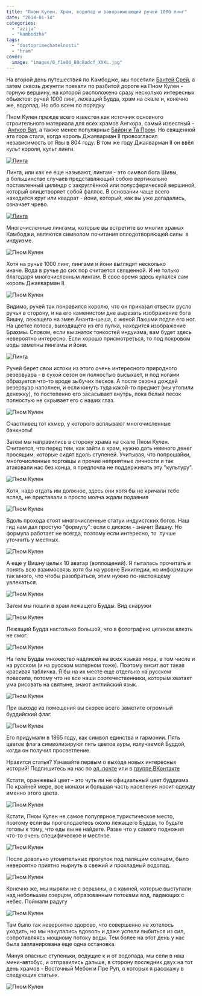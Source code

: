 ```yaml
---
title: "Пном Кулен. Храм, водопад и завораживающий ручей 1000 линг"
date: "2014-01-14"
categories: 
  - "azija"
  - "kambodzha"
tags: 
  - "dostoprimechatelnosti"
  - "hram"
cover:
  image: "images/0_f1e06_80c8adcf_XXXL.jpg"
---
```


На второй день путешествия по Камбодже, мы посетили [Бантей Срей](https://vodpop.ru/bantey-srey/ "Бантей Срей. Женский храм из розового песчаника"), а затем сквозь джунгли поехали по разбитой дороге на Пном Кулен - горную вершину, на которой расположено сразу несколько интересных объектов: ручей 1000 линг, лежащий Будда, храм на скале и, конечно же, водопад. Но обо всем по порядку

<!--more-->

Пном Кулен прежде всего известен как источник основного строительного материала для всех храмов Ангкора, самый известный - [Ангкор Ват](https://vodpop.ru/hram-angkor-vat/ "Храм Ангкор Ват. Восьмое чудо света"), а также менее популярные [Байон и Та Пром](https://vodpop.ru/hramyi-angkora/ "Храмы Ангкора. Загадки Кхмерской Империи"). Но священной эта гора стала, когда король Джаяварман II провозгласил независимость от Явы в 804 году. В том же году Джаяварман II он ввёл культ короля, культ линги.

[![Линга](images/lingam.jpg "Линга")](https://vodpop.ru/wp-content/uploads/2014/01/lingam.jpg)

Линга, или как ее еще называют, лингам - это символ бога Шивы, в большинстве случаев представляющий собою вертикально поставленный цилиндр с закруглённой или полусферической вершиной, который олицетворяет собой фаллос. В основании чаще всего находится круг или квадрат - йони, который, как вы уже догадались, означает чрево.

[![Линга](images/ling.jpg "Линга")](https://vodpop.ru/wp-content/uploads/2014/01/ling.jpg)

Многочисленные лингамы, которые вы встретите во многих храмах Камбоджи, являются символом почитания оплодотворяющей силы  в индуизме.

![Пном Кулен](images/0_f1e11_9835f9d5_XXL.jpg "Пном Кулен")

Хотя на ручье 1000 линг, лингами и йони выглядят несколько иначе. Вода в ручье до сих пор считается священной. И не только благодаря многочисленным лингам. В свое время здесь купался сам король Джаяварман II.

![Пном Кулен](images/0_f1df5_301bf84a_XXL.jpg "Пном Кулен")

Видимо, ручей так понравился королю, что он приказал отвести русло ручья в сторону, и на его каменистом дне вырезать изображение бога Вишну, лежащего на змее Ананта-шеша, с женой Лакшми подле его ног. На цветке лотоса, выходящего из его пупка, находится изображение Брахмы. Словом, если вы знаток тонкостей индуизма, вам будет здесь невероятно интересно. Если хорошо присмотреться, то под покровом воды заметны лингамы и йони.

![Линга](images/0_f1e33_6c717b7f_XXL.jpg "Линга")

Ручей берет свои истоки из этого очень интересного природного резервуара - в сухой сезон он полностью высыхает, и под ногами образуется что-то вроде зыбучих песков. А после сезона дождей резервуар наполнен, и если кинуть туда какой-то предмет (мы утопили денежку), то постепенно его засасывает внутрь, пока белый песок полностью не скрывает его с наших глаз.

![Пном Кулен](images/0_f1e31_1a34b292_XXL.jpg "Пном Кулен")

Счастливец тот кхмер, у которого всплывают многочисленные банкноты!

Затем мы направились в сторону храма на скале Пном Кулен. Считается, что перед тем, как зайти в храм, нужно дать немного денег просящим, которые сидят вдоль ступеней. Учитывая, что попрошайки, многочисленные торговцы и прочие неприятные личности и так атаковали нас без конца, я предпочла не поддерживать эту "культуру".

![Пном Кулен](images/0_f1e29_60026b38_XXL.jpg "Пном Кулен")

Хотя, надо отдать им должное, здесь они хотя бы не кричали тебе вслед, не приставали а просто молча ждали подаяния

![Пном Кулен](images/0_f1e0f_ac225a6e_XXL.jpg "Пном Кулен")

Вдоль прохода стоят многочисленные статуи индуистских богов. Наш гид нам дал простую "формулу": если с диском - значит Вишну. Но формула работает не всегда, поэтому если интересно, то  лучше уточнить у местных.

![Пном Кулен](images/0_f1e11_9835f9d5_XXL.jpg "Пном Кулен")

А еще у Вишну целых 10 аватар (воплощений). Я пыталась прочитать и понять всю взаимосвязь хотя бы на уровне Википедии, но информации так много, что чтобы разобраться, этим нужно по-настоящему увлекаться.

![Пном Кулен](images/0_f1e15_7465a027_XXL.jpg "Пном Кулен")

Затем мы пошли в храм лежащего Будды. Вид снаружи

![Пном Кулен](images/0_f1e18_46cbb922_XXL.jpg "Пном Кулен")

Лежащий Будда настолько большой, что в фотографию целиком влезть не смог.

![Пном Кулен](images/0_f1e21_4e348c02_XXL.jpg "Пном Кулен")

На теле Будды множество надписей на всех языках мира, в том числе и на русском (и на русском матерном тоже). Поэтому висит вот такая красивая табличка. Я бы на их месте еще отдельно на русском повесила, потому что не все наши соотечественники, которым хватает ума рисовать на святыне, знают английский язык.

![Пном Кулен](images/0_f1e1b_4cf5c8bf_XXL.jpg "Пном Кулен")

При выходе из помещения вы скорее всего заметите огромный буддийский флаг.

![Пном Кулен](images/0_f1e1e_1ce658d4_XXL.jpg "Пном Кулен")

Его придумали в 1865 году, как символ единства и гармонии. Пять цветов флага символизируют пять цветов ауры, излучаемой Буддой, когда он получил просветление.

Нравится статья? Узнавайте первым о выходе новых интересных историй! Подпишитесь на нас по [эл. почте](http://feedburner.google.com/fb/a/mailverify?uri=vodpop&loc=ru_RU) или в [группе ВКонтакте](http://vk.com/vodpop)

Кстати, оранжевый цвет - это чуть ли не официальный цвет буддизма. По крайней мере, все монахи и большая часть населения носит одежду именно этого цвета.

![Пном Кулен](images/0_f1e26_9f99e9b1_XXL.jpg "Пном Кулен")

Кстати, Пном Кулен не самое популярное туристическое место, поэтому если вы проголодаетесь около лежащего Будды, то будьте готовы к тому, что еды вы не найдете. Разве что у самого подножия что-то очень специфическое и местное.

![Пном Кулен](images/0_f1e2b_fd26521d_XXL.jpg "Пном Кулен")

После довольно утомительных прогулок под палящим солнцем, было невероятно приятно нырнуть в свежий и прохладный водопад.

![Пном Кулен](images/0_f1dfd_5c1dbd54_XXL.jpg "Пном Кулен")

Конечно же, мы ныряли не с вершины, а с камней, которые выступали над небольшим озерцом, образованным потоками вод, падающих с небес. Поймали радугу

![Пном Кулен](images/0_f1e08_5ad7b8e6_XXL.jpg "Пном Кулен")

Там было так невероятно здорово, что совершенно не хотелось уходить, но мы накупались вдоволь и даже успели выбиться из сил, сопротивляясь мощному потоку воды. Тем более на этот день у нас была запланирована еще одна остановка.

Минуя опасные ступеньки, ведущие к и от водопада, мы сели в наш мини-автобус, и отправились дальше, в сторону последних двух на тот день храмов - Восточный Мебон и Пре Руп, о которых я расскажу в следующих статьях.

![Пном Кулен](images/0_f1e03_a48c8efd_XXL.jpg "Пном Кулен")
